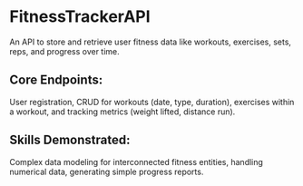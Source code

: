 # FitnessTrackerAPI
An API to store and retrieve user fitness data like workouts, exercises, sets, reps, and progress over time.

## Core Endpoints: 
User registration, CRUD for workouts (date, type, duration), exercises within a workout, and tracking metrics (weight lifted, distance run).

## Skills Demonstrated:
Complex data modeling for interconnected fitness entities, handling numerical data, generating simple progress reports.
